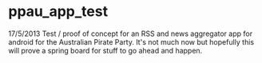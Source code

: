 ppau_app_test
=============

17/5/2013
Test / proof of concept for an RSS and news aggregator app for android for the Australian Pirate Party. It's not much now but hopefully this will prove a spring board for stuff to go ahead and happen. 
